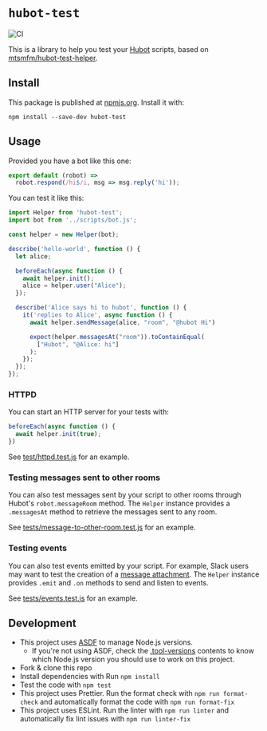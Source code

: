 # `hubot-test`

![CI](https://github.com/ggalmazor/hubot-test/actions/workflows/ci.yml/badge.svg)

This is a library to help you test your [Hubot](https://github.com/hubotio/hubot) scripts, based
on [mtsmfm/hubot-test-helper](https://github.com/mtsmfm/hubot-test-helper).

## Install

This package is published at [npmjs.org](https://www.npmjs.com/package/hubot-test). Install it with:

```shell
npm install --save-dev hubot-test
```

## Usage

Provided you have a bot like this one:

```javascript
export default (robot) =>
  robot.respond(/hi$/i, msg => msg.reply('hi'));
```

You can test it like this:

```javascript
import Helper from 'hubot-test';
import bot from '../scripts/bot.js';

const helper = new Helper(bot);

describe('hello-world', function () {
  let alice;

  beforeEach(async function () {
    await helper.init();
    alice = helper.user("Alice");
  });

  describe('Alice says hi to hubot', function () {
    it('replies to Alice', async function () {
      await helper.sendMessage(alice, "room", "@hubot Hi")

      expect(helper.messagesAt("room")).toContainEqual(
        ["Hubot", "@Alice: hi"]
      );
    });
  });
});
```

### HTTPD

You can start an HTTP server for your tests with:

```javascript
beforeEach(async function () {
  await helper.init(true);
})
```

See [test/httpd.test.js](test/httpd.test.js) for an example.

### Testing messages sent to other rooms

You can also test messages sent by your script to other rooms through Hubot's `robot.messageRoom` method. The
`Helper` instance provides a `.messagesAt` method to retrieve the messages sent to any room.

See [tests/message-to-other-room.test.js](tests/message-to-other-room.test.js) for an example.

### Testing events

You can also test events emitted by your script. For example, Slack users may want to test the creation of a
[message attachment](https://api.slack.com/docs/attachments). The `Helper` instance provides `.emit` and `.on` methods
to send and listen to events.

See [tests/events.test.js](tests/events.test.js) for an example.

## Development

- This project uses [ASDF](https://asdf-vm.com) to manage Node.js versions.
  - If you're not using ASDF, check the [.tool-versions](.tool-versions) contents to know which Node.js version you
    should use to work on this project.
- Fork & clone this repo
- Install dependencies with Run `npm install`
- Test the code with `npm test`
- This project uses Prettier. Run the format check with `npm run format-check` and automatically format the code with
  `npm run format-fix`
- This project uses ESLint. Run the linter with `npm run linter` and automatically fix lint issues with
  `npm run linter-fix`
